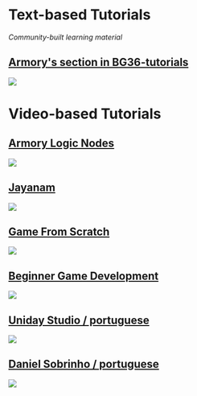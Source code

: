 # Text-based Tutorials

*Community-built learning material*

## [Armory's section in BG36-tutorials](https://blackgoku36.github.io/BG36-tutorials/)

![](https://forums.armory3d.org/uploads/default/original/2X/b/beb3856fb6082af7b6562287d3fccb226ae5cee9.jpeg)

# Video-based Tutorials

## [Armory Logic Nodes](https://www.youtube.com/playlist?list=PLCRDzlGnyXOOCrpCXlkezMTj9GTa7B0zu)

[![](http://img.youtube.com/vi/i1MXcC8BCiw/0.jpg)](http://www.youtube.com/watch?v=i1MXcC8BCiw "")

## [Jayanam](https://www.youtube.com/playlist?list=PLboXykqtm8dyWWJ2UkC_8jRpDN4zW1s52)

[![](http://img.youtube.com/vi/JcLBfb6EBhA/0.jpg)](http://www.youtube.com/watch?v=JcLBfb6EBhA "")

## [Game From Scratch](https://www.youtube.com/playlist?list=PLS9MbmO_ssyCROCpMk98E_Pf7fgMCm5-n)

[![](http://img.youtube.com/vi/xf21jJPIC-c/0.jpg)](http://www.youtube.com/watch?v=xf21jJPIC-c "")

## [Beginner Game Development](https://www.youtube.com/playlist?list=PLEji91IwVP3sNAMr2h8bLH9TokLcNxpzj)

[![](http://img.youtube.com/vi/b39aC6vN2Lo/0.jpg)](http://www.youtube.com/watch?v=b39aC6vN2Lo "")

## [Uniday Studio / portuguese](https://www.youtube.com/playlist?list=PLkei3LlusC-GUZBiDEg6NcrOHVq99fIcP)

[![](http://img.youtube.com/vi/Hqd4sfraIO8/0.jpg)](http://www.youtube.com/watch?v=Hqd4sfraIO8 "")

## [Daniel Sobrinho / portuguese](https://www.youtube.com/watch?v=uuT6hSKgqAs&list=PL5CQLH8_gQ-gBOvylD6pe6JOBaOv-lgF7&index=11)

[![](https://img.youtube.com/vi/uuT6hSKgqAs/0.jpg)](https://www.youtube.com/watch?v=uuT6hSKgqAs&list=PL5CQLH8_gQ-gBOvylD6pe6JOBaOv-lgF7&index=11 "")
